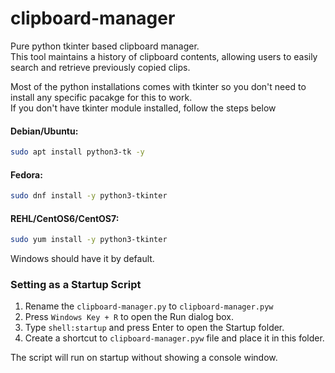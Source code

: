 # clipboard-manager
Pure python tkinter based clipboard manager.\
This tool maintains a history of clipboard contents, allowing users to easily search and retrieve previously copied clips.

Most of the python installations comes with tkinter so you don't need to install any specific pacakge for this to work.\
If you don't have tkinter module installed, follow the steps below

#### Debian/Ubuntu:

```bash
sudo apt install python3-tk -y
```

#### Fedora:
```bash
sudo dnf install -y python3-tkinter
```

#### REHL/CentOS6/CentOS7:
```bash
sudo yum install -y python3-tkinter
```

Windows should have it by default.


### Setting as a Startup Script
1. Rename the `clipboard-manager.py` to `clipboard-manager.pyw`
2. Press `Windows Key + R` to open the Run dialog box.
3. Type `shell:startup` and press Enter to open the Startup folder.
4. Create a shortcut to `clipboard-manager.pyw` file and place it in this folder.

The script will run on startup without showing a console window.